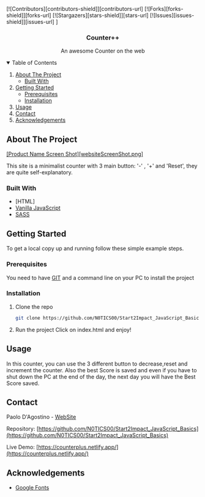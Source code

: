 
[![Contributors][contributors-shield]][contributors-url]
[![Forks][forks-shield]][forks-url]
[![Stargazers][stars-shield]][stars-url]
[![Issues][issues-shield]][issues-url]
]





  <h3 align="center">Counter++</h3>

  <p align="center">
    An awesome Counter on the web

</p>



<!-- TABLE OF CONTENTS -->
<details open="open">
  <summary>Table of Contents</summary>
  <ol>
    <li>
      <a href="#about-the-project">About The Project</a>
      <ul>
        <li><a href="#built-with">Built With</a></li>
      </ul>
    </li>
    <li>
      <a href="#getting-started">Getting Started</a>
      <ul>
        <li><a href="#prerequisites">Prerequisites</a></li>
        <li><a href="#installation">Installation</a></li>
      </ul>
    </li>
    <li><a href="#usage">Usage</a></li>
    <li><a href="#contact">Contact</a></li>
    <li><a href="#acknowledgements">Acknowledgements</a></li>
  </ol>
</details>



<!-- ABOUT THE PROJECT -->
## About The Project

[[Product Name Screen Shot][websiteScreenShot.png]](https://counterplus.netlify.app/)

This site is a minimalist counter with 3 main button: '-' , '+' and 'Reset', they are quite self-explanatory.

### Built With


* [HTML]
* [Vanilla JavaScript](https://www.javascript.com/)
* [SASS](https://sass-lang.com/guide)



<!-- GETTING STARTED -->
## Getting Started


To get a local copy up and running follow these simple example steps.

### Prerequisites

You need to have [GIT](https://git-scm.com/downloads) and a command line on your PC to install the project


### Installation
1. Clone the repo
   ```sh
   git clone https://github.com/N0TICS00/Start2Impact_JavaScript_Basics
   ```
2. Run the project
    Click on index.html and enjoy!

<!--USAGE-->
## Usage
In this counter, you can use the 3 different button to decrease,reset and increment the counter. Also the best Score is saved and even if you have to shut down the PC at the end of the day, the next day you will have the Best Score saved.







<!-- CONTACT -->
## Contact

Paolo D'Agostino - [WebSite](https://n0tics00.github.io/Start2Impact_HTML_CSS/)

Repository: [https://github.com/N0TICS00/Start2Impact_JavaScript_Basics](https://github.com/N0TICS00/Start2Impact_JavaScript_Basics)

Live Demo: [https://counterplus.netlify.app/](https://counterplus.netlify.app/)


<!-- ACKNOWLEDGEMENTS -->
## Acknowledgements
* [Google Fonts](https://fonts.google.com/)







